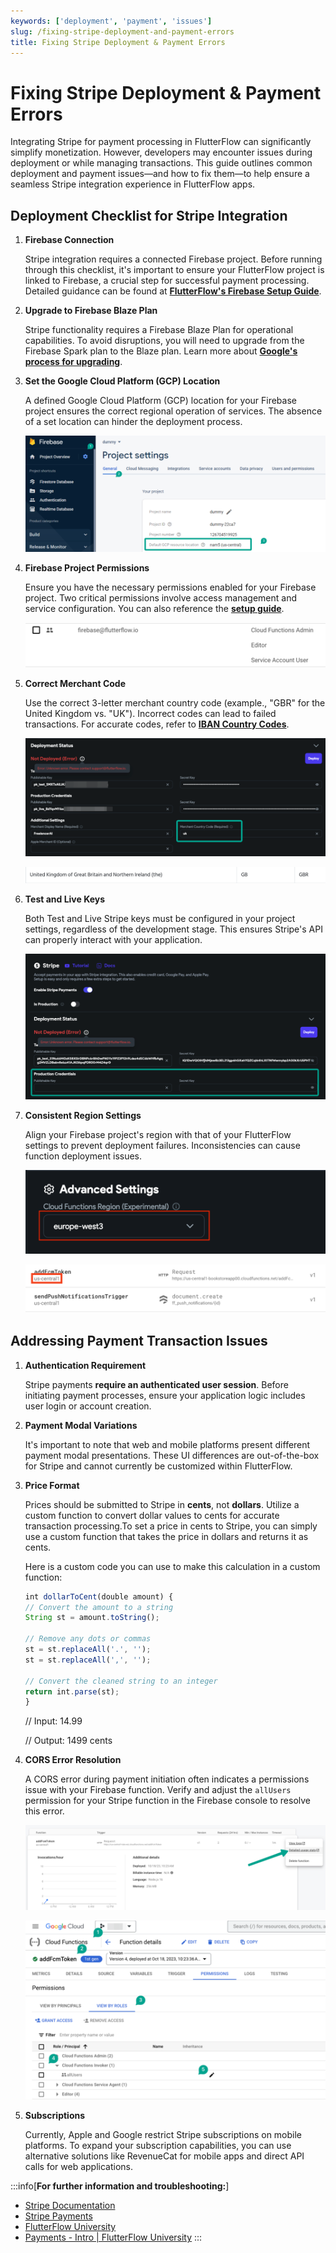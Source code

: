 ```yaml
---
keywords: ['deployment', 'payment', 'issues']
slug: /fixing-stripe-deployment-and-payment-errors
title: Fixing Stripe Deployment & Payment Errors
---
```

# Fixing Stripe Deployment & Payment Errors

Integrating Stripe for payment processing in FlutterFlow can significantly simplify monetization. However, developers may encounter issues during deployment or while managing transactions. This guide outlines common deployment and payment issues—and how to fix them—to help ensure a seamless Stripe integration experience in FlutterFlow apps.

## Deployment Checklist for Stripe Integration

1. **Firebase Connection**

    Stripe integration requires a connected Firebase project. Before running through this checklist, it's important to ensure your FlutterFlow project is linked to Firebase, a crucial step for successful payment processing. Detailed guidance can be found at **[FlutterFlow's Firebase Setup Guide](/integrations/firebase/connect-to-firebase/)**.

2. **Upgrade to Firebase Blaze Plan**

    Stripe functionality requires a Firebase Blaze Plan for operational capabilities. To avoid disruptions, you will need to upgrade from the Firebase Spark plan to the Blaze plan. Learn more about **[Google's process for upgrading](https://firebase.google.com/docs/projects/billing/firebase-pricing-plans)**.

3. **Set the Google Cloud Platform (GCP) Location**

    A defined Google Cloud Platform (GCP) location for your Firebase project ensures the correct regional operation of services. The absence of a set location can hinder the deployment process.​

    ![](../assets/20250430121145711998.png)

4. **Firebase Project Permissions**

    Ensure you have the necessary permissions enabled for your Firebase project. Two critical permissions involve access management and service configuration. You can also reference the **[setup guide](/integrations/firebase/connect-to-firebase/)**.​

    ![](../assets/20250430121145949036.png)

5. **Correct Merchant Code**

    Use the correct 3-letter merchant country code (example., "GBR" for the United Kingdom vs. "UK"). Incorrect codes can lead to failed transactions. For accurate codes, refer to **[IBAN Country Codes](https://www.iban.com/country-codes)**.​

    ![](../assets/20250430121146161973.png)
    
    ![](../assets/20250430121146400049.png)

6. **Test and Live Keys**

    Both Test and Live Stripe keys must be configured in your project settings, regardless of the development stage. This ensures Stripe's API can properly interact with your application.​

    ![](../assets/20250430121146604033.png)

7. **Consistent Region Settings**

    Align your Firebase project's region with that of your FlutterFlow settings to prevent deployment failures. Inconsistencies can cause function deployment issues.​

    ![](../assets/20250430121146854018.png)
    
    ![](../assets/20250430121147068781.png)

## Addressing Payment Transaction Issues

1. **Authentication Requirement**

    Stripe payments **require an authenticated user session**. Before initiating payment processes, ensure your application logic includes user login or account creation.

2. **Payment Modal Variations**

    It's important to note that web and mobile platforms present different payment modal presentations. These UI differences are out-of-the-box for Stripe and cannot currently be customized within FlutterFlow.

3. **Price Format**

    Prices should be submitted to Stripe in **cents**, not **dollars**. Utilize a custom function to convert dollar values to cents for accurate transaction processing.​To set a price in cents to Stripe, you can simply use a custom function that takes the price in dollars and returns it as cents.​

    Here is a custom code you can use to make this calculation in a custom function: 

    ```js
    int dollarToCent(double amount) {
    // Convert the amount to a string
    String st = amount.toString();

    // Remove any dots or commas
    st = st.replaceAll('.', '');
    st = st.replaceAll(',', '');

    // Convert the cleaned string to an integer
    return int.parse(st);
    }
    ```

    // Input: 14.99

    // Output: 1499 cents


4. **CORS Error Resolution**

    A CORS error during payment initiation often indicates a permissions issue with your Firebase function. Verify and adjust the `allUsers` permission for your Stripe function in the Firebase console to resolve this error.​

    ![](../assets/20250430121147385978.png)
    
    ![](../assets/20250430121147683388.png)

5. **Subscriptions**

    Currently, Apple and Google restrict Stripe subscriptions on mobile platforms. To expand your subscription capabilities, you can use alternative solutions like RevenueCat for mobile apps and direct API calls for web applications.​

:::info[**For further information and troubleshooting:**] 
- [Stripe Documentation](https://stripe.com/docs)
- [Stripe Payments](https://stripe.com/payments)
- [FlutterFlow University](https://university.flutterflow.io/)
- [Payments - Intro | FlutterFlow University](https://university.flutterflow.io/courses/flutterflow-payments)
:::